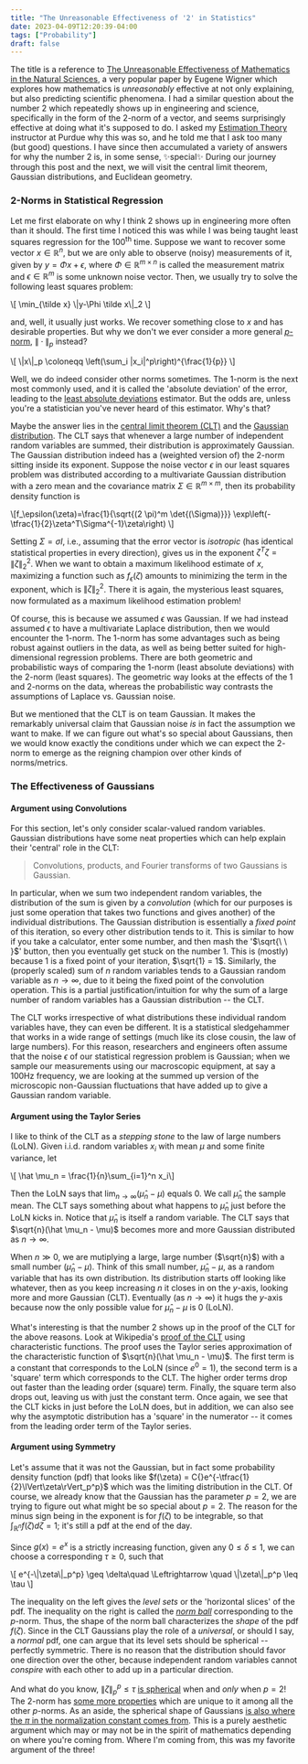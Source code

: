 ```yaml
---
title: "The Unreasonable Effectiveness of '2' in Statistics"
date: 2023-04-09T12:20:39-04:00
tags: ["Probability"]
draft: false
---
```


The title is a reference to [The Unreasonable Effectiveness of Mathematics in the Natural Sciences](https://web.njit.edu/~akansu/PAPERS/The%20Unreasonable%20Effectiveness%20of%20Mathematics%20(EP%20Wigner).pdf), a very popular paper by Eugene Wigner which explores how mathematics is <i>unreasonably</i> effective at not only explaining, but also predicting scientific phenomena. I had a similar question about the number $2$ which repeatedly shows up in engineering and science, specifically in the form of the $2$-norm of a vector, and seems surprisingly effective at doing what it's supposed to do. I asked my [Estimation Theory](https://engineering.purdue.edu/ECE/Academics/Undergraduates/UGO/CourseInfo/courseInfo?courseid=175&show=true&type=grad) instructor at Purdue why this was so, and he told me that I ask too many (but good) questions. I have since then accumulated a variety of answers for why the number $2$ is, in some sense, ✨special✨ During our journey through this post and the next, we will visit the central limit theorem, Gaussian distributions, and Euclidean geometry.

### $2$-Norms in Statistical Regression

Let me first elaborate on why I think $2$ shows up in engineering more often than it should. The first time I noticed this was while I was being taught least squares regression for the 100<sup>th</sup> time. Suppose we want to recover some vector $x\in \mathbb R^n$, but we are only able to observe (noisy) measurements of it, given by $y=\Phi x + \epsilon$, where $\Phi \in \mathbb R^{m\times n}$ is called the measurement matrix and $\epsilon \in \mathbb R^m$ is some unknown noise vector. Then, we usually try to solve the following <span class=accented>least squares</span> problem:
<p>\[
\min_{\tilde x} \|y-\Phi \tilde x\|_2
\]
</p>

and, well, it usually just works. We recover something close to $x$ and has desirable properties. But why we don't we ever consider a more general [$p$-norm](/posts/norms_metrics), $\lVert{}\cdot{}\rVert_p$ instead? 

<p>\[
\|x\|_p \coloneqq \left(\sum_i |x_i|^p\right)^{\frac{1}{p}}
\]</p>

Well, we do indeed consider other norms sometimes. The $1$-norm is the next most commonly used, and it is called the 'absolute deviation' of the error, leading to the [least absolute deviations](https://en.wikipedia.org/wiki/Least_absolute_deviations) estimator. But the odds are, unless you're a statistician you've never heard of this estimator. Why's that?

Maybe the answer lies in the [central limit theorem (CLT)](https://en.wikipedia.org/wiki/Central_limit_theorem) and the [Gaussian distribution](https://en.wikipedia.org/wiki/Multivariate_normal_distribution). The CLT says that whenever a large number of independent random variables are summed, their distribution is approximately Gaussian. The Gaussian distribution indeed has a (weighted version of) the $2$-norm sitting inside its exponent. Suppose the noise vector $\epsilon$ in our least squares problem was distributed according to a <span class=accented>multivariate Gaussian distribution</span> with a zero mean and the covariance matrix $\Sigma \in \mathbb R^{m \times m}$, then its probability density function is
<p>
\[f_\epsilon(\zeta)=\frac{1}{\sqrt{(2 \pi)^m \det{(\Sigma)}}} \exp\left(-\tfrac{1}{2}\zeta^T\Sigma^{-1}\zeta\right)
\]</p>

Setting $\Sigma=\sigma I$, i.e., assuming that the error vector is <i>isotropic</i> (has identical statistical properties in every direction), gives us in the exponent $\zeta^T \zeta = \lVert \zeta\rVert_2^2$. 
When we want to obtain a <span class=accented>maximum likelihood</span> estimate of $x$, maximizing a function such as $f_\epsilon(\zeta)$ amounts to minimizing the term in the exponent, which is $\lVert \zeta\rVert_2^2$. There it is again, the mysterious least squares, now formulated as a maximum likelihood estimation problem!

Of course, this is because we assumed $\epsilon$ was Gaussian. If we had instead assumed $\epsilon$ to have a multivariate <span class=accented>Laplace distribution</span>, then we would encounter the 1-norm. The 1-norm has some advantages such as being robust against outliers in the data, as well as being better suited for high-dimensional regression problems. There are both geometric and probabilistic ways of comparing the 1-norm (least absolute deviations) with the 2-norm (least squares). The geometric way looks at the effects of the 1 and 2-norms on the data, whereas the probabilistic way contrasts the assumptions of Laplace vs. Gaussian noise.

But we mentioned that the CLT is on team Gaussian. It makes the remarkably universal claim that Gaussian noise <i>is</i> in fact the assumption we want to make. If we can figure out what's so special about Gaussians, then we would know exactly the conditions under which we can expect the $2$-norm to emerge as the reigning champion over other kinds of norms/metrics.

### The Effectiveness of Gaussians

#### Argument using <span class=accented>Convolutions</span>

For this section, let's only consider scalar-valued random variables. Gaussian distributions have some neat properties which can help explain their 'central' role in the CLT:

> Convolutions, products, and Fourier transforms of two Gaussians is Gaussian.

In particular, when we sum two independent random variables, the distribution of the sum is given by a <i>convolution</i> (which for our purposes is just some operation that takes two functions and gives another) of the individual distributions. The Gaussian distribution is essentially a <i>fixed point</i> of this iteration, so every other distribution tends to it. This is similar to how if you take a calculator, enter some number, and then mash the '$\sqrt{\   \ }$' button, then you eventually get stuck on the number $1$. This is (mostly) because $1$ is a fixed point of your iteration, $\sqrt{1} = 1$. Similarly, the (properly scaled) sum of $n$ random variables tends to a Gaussian random variable as $n\rightarrow \infty$, due to it being the fixed point of the convolution operation. This is a partial justification/intuition for why the sum of a large number of random variables has a Gaussian distribution -- the CLT.

The CLT works irrespective of what distributions these individual random variables have, they can even be different. It is a statistical sledgehammer that works in a wide range of settings (much like its close cousin, the law of large numbers).
For this reason, researchers and engineers often assume that the noise $\epsilon$ of our statistical regression problem is Gaussian; when we sample our measurements using our macroscopic equipment, at say a 100Hz frequency, we are looking at the summed up version of the microscopic non-Gaussian fluctuations that have added up to give a Gaussian random variable.

#### Argument using the <span class=accented>Taylor Series</span>
I like to think of the CLT as a <i>stepping stone</i> to the law of large numbers (LoLN). Given i.i.d. random variables $x_i$ with mean $\mu$ and some finite variance, let

<p>
\[ \hat \mu_n = \frac{1}{n}\sum_{i=1}^n x_i\]
</p>

Then the LoLN says that $\lim_{n\rightarrow \infty} (\hat \mu_n- \mu)$ equals $0$. We call $\hat \mu_n$ the sample mean. The CLT says something about what happens to $\hat \mu_n$ just before the LoLN kicks in. Notice that $\hat \mu_n$ is itself a random variable.
The CLT says that $\sqrt{n}(\hat \mu_n - \mu)$ becomes more and more Gaussian distributed as $n\rightarrow \infty$. 

When $n\gg0$, we are mutiplying a large, large number ($\sqrt{n}$) with a small number ($\hat \mu_n - \mu$). Think of this small number, $\hat \mu_n - \mu$, as a random variable that has its own distribution. Its distribution starts off looking like whatever, then as you keep increasing $n$ it closes in on the $y$-axis, looking more and more Gaussian (CLT). Eventually (as $n\rightarrow\infty$) it hugs the $y$-axis because now the only possible value for $\hat \mu_n - \mu$ is $0$ (LoLN).

What's interesting is that the number $2$ shows up in the proof of the CLT for the above reasons. Look at Wikipedia's [proof of the CLT](https://en.wikipedia.org/wiki/Central_limit_theorem) using characteristic functions. The proof uses the Taylor series approximation of the characteristic function of $\sqrt{n}(\hat \mu_n - \mu)$. The first term is a constant that corresponds to the LoLN (since $e^0=1$), the second term is a 'square' term which corresponds to the CLT. The higher order terms drop out faster than the leading order (square) term. Finally, the square term also drops out, leaving us with just the constant term. Once again, we see that the CLT kicks in just before the LoLN does, but in addition, we can also see why the asymptotic distribution has a 'square' in the numerator -- it comes from the leading order term of the Taylor series.

#### Argument using <span class=accented>Symmetry</span>

Let's assume that it was not the Gaussian, but in fact some probability density function (pdf) that looks like $f(\zeta) = C{}e^{-\tfrac{1}{2}\lVert\zeta\rVert_p^p}$ which was the limiting distribution in the CLT. Of course, we already know that the Gaussian has the parameter $p=2$, we are trying to figure out what might be so special about $p=2$. The reason for the minus sign being in the exponent is for $f(\zeta)$ to be integrable, so that $\int_{\mathbb R^n}f(\zeta)d\zeta=1$; it's still a pdf at the end of the day.

Since $g(x)=e^{x}$ is a strictly increasing function, given any $0\leq\delta\leq 1$, we can choose a corresponding $\tau\geq0$, such that

<p>\[
e^{-\|\zeta\|_p^p} \geq \delta\quad  \Leftrightarrow \quad \|\zeta\|_p^p \leq \tau
\]</p>

The inequality on the left gives the *level sets* or the 'horizontal slices' of the pdf. The inequality on the right is called the *[norm ball](/posts/balls)* corresponding to the $p$-norm. Thus, the shape of the norm ball characterizes the *shape* of the pdf $f(\zeta)$. Since in the CLT Gaussians play the role of a *universal*, or should I say, a *normal* pdf, one can argue that its level sets should be spherical -- perfectly symmetric. There is no reason that the distribution should favor one direction over the other, because independent random variables cannot *conspire* with each other to add up in a particular direction.

And what do you know, $\lVert \zeta\rVert _p^p \leq \tau$ [is spherical](/posts/balls) when and *only* when $p=2$! The $2$-norm has [some more properties](/posts/norms_metrics) which are unique to it among all the other $p$-norms. As an aside, the spherical shape of Gaussians [is also where the $\pi$ in the normalization constant comes from](https://www.youtube.com/watch?v=cy8r7WSuT1I). This is a purely aesthetic argument which may or may not be in the spirit of mathematics depending on where you're coming from. Where I'm coming from, this was my favorite argument of the three!